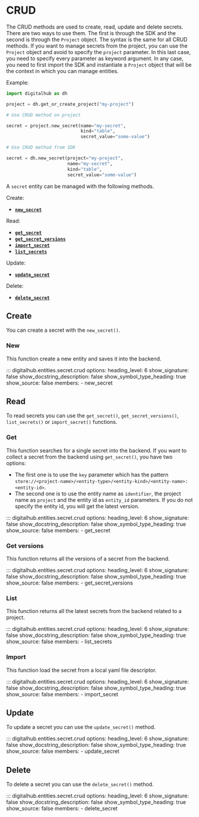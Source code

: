 # CRUD

The CRUD methods are used to create, read, update and delete secrets. There are two ways to use them.
The first is through the SDK and the second is through the `Project` object.
The syntax is the same for all CRUD methods. If you want to manage secrets from the project, you can use the `Project` object and avoid to specify the `project` parameter. In this last case, you need to specify every parameter as keyword argument.
In any case, you need to first import the SDK and instantiate a `Project` object that will be the context in which you can manage entities.

Example:

```python
import digitalhub as dh

project = dh.get_or_create_project("my-project")

# Use CRUD method on project

secret = project.new_secret(name="my-secret",
                            kind="table",
                            secret_value="some-value")

# Use CRUD method from SDK

secret = dh.new_secret(project="my-project",
                       name="my-secret",
                       kind="table",
                       secret_value="some-value")
```

A `secret` entity can be managed with the following methods.

Create:

- [**`new_secret`**](#new)

Read:

- [**`get_secret`**](#get)
- [**`get_secret_versions`**](#get-versions)
- [**`import_secret`**](#import)
- [**`list_secrets`**](#list)

Update:

- [**`update_secret`**](#update)

Delete:

- [**`delete_secret`**](#delete)

## Create

You can create a secret with the `new_secret()`.

### New

This function create a new entity and saves it into the backend.

::: digitalhub.entities.secret.crud
    options:
        heading_level: 6
        show_signature: false
        show_docstring_description: false
        show_symbol_type_heading: true
        show_source: false
        members:
            - new_secret

## Read

To read secrets you can use the `get_secret()`, `get_secret_versions()`, `list_secrets()` or `import_secret()` functions.

### Get

This function searches for a single secret into the backend.
If you want to collect a secret from the backend using `get_secret()`, you have two options:

- The first one is to use the `key` parameter which has the pattern `store://<project-name>/<entity-type>/<entity-kind>/<entity-name>:<entity-id>`.
- The second one is to use the entity name as `identifier`, the project name as `project` and the entity id as `entity_id` parameters. If you do not specify the entity id, you will get the latest version.

::: digitalhub.entities.secret.crud
    options:
        heading_level: 6
        show_signature: false
        show_docstring_description: false
        show_symbol_type_heading: true
        show_source: false
        members:
            - get_secret

### Get versions

This function returns all the versions of a secret from the backend.

::: digitalhub.entities.secret.crud
    options:
        heading_level: 6
        show_signature: false
        show_docstring_description: false
        show_symbol_type_heading: true
        show_source: false
        members:
            - get_secret_versions

### List

This function returns all the latest secrets from the backend related to a project.

::: digitalhub.entities.secret.crud
    options:
        heading_level: 6
        show_signature: false
        show_docstring_description: false
        show_symbol_type_heading: true
        show_source: false
        members:
            - list_secrets

### Import

This function load the secret from a local yaml file descriptor.

::: digitalhub.entities.secret.crud
    options:
        heading_level: 6
        show_signature: false
        show_docstring_description: false
        show_symbol_type_heading: true
        show_source: false
        members:
            - import_secret

## Update

To update a secret you can use the `update_secret()` method.

::: digitalhub.entities.secret.crud
    options:
        heading_level: 6
        show_signature: false
        show_docstring_description: false
        show_symbol_type_heading: true
        show_source: false
        members:
            - update_secret

## Delete

To delete a secret you can use the `delete_secret()` method.

::: digitalhub.entities.secret.crud
    options:
        heading_level: 6
        show_signature: false
        show_docstring_description: false
        show_symbol_type_heading: true
        show_source: false
        members:
            - delete_secret
